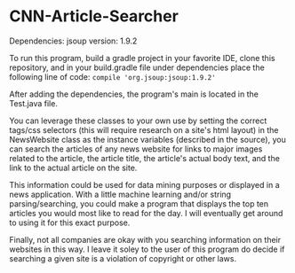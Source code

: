 # CNN-Article-Searcher

Dependencies:
jsoup version: 1.9.2

To run this program, build a gradle project in your favorite IDE, clone this repository, 
and in your build.gradle file under dependencies place the following line of code: 
`compile 'org.jsoup:jsoup:1.9.2'`

After adding the dependencies, the program's main is located in the Test.java file.

You can leverage these classes to your own use by setting the correct tags/css selectors (this will require research 
on a site's html layout) in the NewsWebsite class as the instance variables (described in the source), you can search the
articles of any news website for links to major images related to the article, the article title, 
the article's actual body text, and the link to the actual article on the site. 

This information could be used for data mining purposes or displayed in a news application.
With a little machine learning and/or string parsing/searching, you could make a program 
that displays the top ten articles you would most like to read for the day. I will eventually get around to using it for this exact purpose.

Finally, not all companies are okay with you searching information on their websites in this way.
I leave it soley to the user of this program do decide if searching a given site is a violation of copyright or other laws. 

